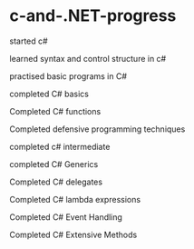 # c-and-.NET-progress

started c# 

learned syntax and control structure in c#

practised basic programs in C#

completed C# basics 

Completed C# functions 

Completed defensive programming techniques

completed c# intermediate

completed C# Generics

Completed C# delegates

Completed C# lambda expressions

Completed C# Event Handling

Completed C# Extensive Methods
